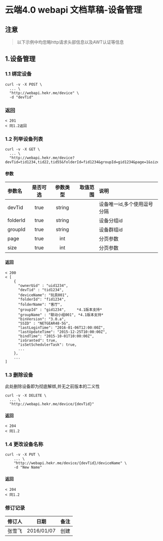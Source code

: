 # 云端4.0 webapi 文档草稿-设备管理
## 注意
> 以下示例中均忽略http请求头部信息以及AWT认证等信息


## 1.设备管理
### 1.1 绑定设备
```
curl -v -X POST \
  ... \
  "http://webapi.hekr.me/device" \
  -d "devTid"
```
### 返回
```
< 201
< 同1.2返回
```

### 1.2 列举设备列表
```
curl -v -X GET \
  ... \
  "http://webapi.hekr.me/device?devTid=tid1234,tid22,tid55&folderId=fid1234&groupId=gid1234&page=1&size=10"
```
#### 参数
| 参数名  | 是否可选 | 参数类型 | 取值范围 | 说明                         |
|:--------|:--------:|:--------:|---------:|:-----------------------------|
| devTid  |  true    |  string  |          | 设备唯一id,多个使用逗号分隔    |
| folderId|  true    |  string  |          | 设备分组id                   |
| groupId |  true    |  string  |          | 设备群组id                   |
| page    |  true    |  int     |          | 分页参数                     |
| size    |  true    |  int     |          | 分页参数                     |
#### 返回
```
< 200
< [
    {
      "ownerUid" : "uid1234",
      "devTid" : "tid1234",
      "deviceName": "玩具001",
      "folderId": "fid1234",
      "folderName": "客厅",
      "groupId" : "gid1234",     *4.1版本支持*
      "groupName" : "联动小组001", *4.1版本支持* 
      "binVersion": "3.0.a",
      "SSID" : "NETGEAR48-5G",
      "lastLoginTime": "2016-01-06T12:00:00Z",
      "lastUpdateTime": "2015-12-25T10:00:00Z",
      "bindTime": "2015-10-01T10:00:00Z",
      "isGranted": true,
      "isSetSchedulerTask": true,
      ...
    },
    ...
]
```

### 1.3 删除设备
此处删除设备即为彻底解绑,并无之前版本的二义性
```
curl -v -X DELETE \
  ... \
  "http://webapi.hekr.me/device/{devTid}"
```
#### 返回
```
< 204
< 同1.2
```

### 1.4 更改设备名称
```
curl -v -X PUT \
    ... \
    "http://webapi.hekr.me/device/{devTid}/deviceName" \
    -d "New Name"
```
#### 返回
```
< 204
< 同1.2
```

### 修订记录
| 修订人 |    日期    | 备注 |
|:-------|:----------:|:----:|
| 张雪飞 | 2016/01/07 | 创建 |